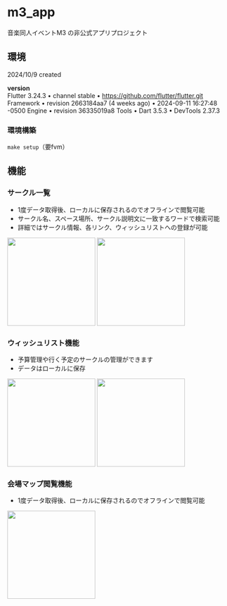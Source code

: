# m3_app

音楽同人イベントM3 の非公式アプリプロジェクト

## 環境

2024/10/9 created

**version**  
Flutter 3.24.3 • channel stable • https://github.com/flutter/flutter.git
Framework • revision 2663184aa7 (4 weeks ago) • 2024-09-11 16:27:48 -0500
Engine • revision 36335019a8
Tools • Dart 3.5.3 • DevTools 2.37.3

### 環境構築
`make setup`（要fvm）


## 機能
### サークル一覧
- 1度データ取得後、ローカルに保存されるのでオフラインで閲覧可能
- サークル名、スペース場所、サークル説明文に一致するワードで検索可能
- 詳細ではサークル情報、各リンク、ウィッシュリストへの登録が可能
<img src="https://github.com/user-attachments/assets/6937b880-712b-40e5-971e-4dd023938791" width =200>
<img src="https://github.com/user-attachments/assets/9aadc7ec-08ac-4a1a-a8b1-e98c9926686a" width =200>

### ウィッシュリスト機能
- 予算管理や行く予定のサークルの管理ができます
- データはローカルに保存
<img src="https://github.com/user-attachments/assets/c8aa3781-fa3c-4fef-b8a9-15e70ccca5f2" width =200>
<img src="https://github.com/user-attachments/assets/1924875d-5c9d-4210-9d97-74c0f6a260cf" width =200>

### 会場マップ閲覧機能
- 1度データ取得後、ローカルに保存されるのでオフラインで閲覧可能
<img src="https://github.com/user-attachments/assets/6511006d-6c65-4e61-9038-f8c520668edd" width =200>
